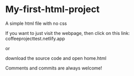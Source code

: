 # My-first-html-project
A simple html file with no css 

If you want to just visit the webpage, then click on this link:
coffeeprojecttest.netlify.app

or 

download the source code and open home.html

Comments and commits are always welcome!
